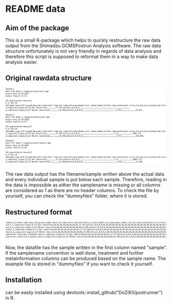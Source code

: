 # README data

## Aim of the package

This is a small R-package which helps to quickly restructure the raw data output from the Shimadzu GCMSPostrun Analysis software.
The raw data structure unfortunately is not very friendly in regards of data analysis and therefore this script is supposed to reformat them in a way
to make data analysis easier.

## Original rawdata structure
![](dummyfiles/rawoutput_postrun.PNG) <br> <br>
The raw data output has the filename/sample written above the actual data and every individual sample is put below each sample.
Therefore, reading in the data is impossible as either the samplename is missing or all columns are considered as 1 as there are no header columns.
To check the file by yourself, you can check the "dummyfiles" folder, where it is stored.

## Restructured format
![](dummyfiles/output_tidied.PNG) <br> <br>
Now, the datafile has the sample written in the first column named "sample". If the samplename convention is well done,
treatment and further metainformation columns can be produced based on the sample name.
The example file is stored in "dummyfiles" if you want to check it yourself.

## Installation
can be easily installed using devtools::install_github("DoZi93/postrunner") in R.
